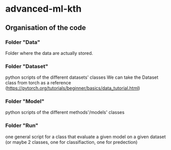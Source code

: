 # advanced-ml-kth

## Organisation of the code

### Folder "Data"

Folder where the data are actually stored.

### Folder "Dataset"


python scripts of the different datasets' classes
We can take the Dataset class from torch as a reference (https://pytorch.org/tutorials/beginner/basics/data_tutorial.html)

### Folder "Model"

python scripts of the different methods'/models' classes

### Folder "Run"

one general script for a class that evaluate a given model on a given dataset (or maybe 2 classes, one for classifiaction, one for predection) 
